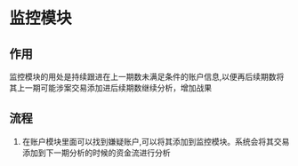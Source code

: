# 监控模块


## 作用

监控模块的用处是持续跟进在上一期数未满足条件的账户信息,以便再后续期数将其上一期可能涉案交易添加进后续期数继续分析，增加战果



## 流程


1. 在账户模块里面可以找到嫌疑账户,可以将其添加到监控模块。系统会将其交易添加到下一期分析的时候的资金流进行分析
